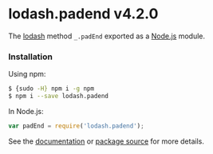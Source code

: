 # lodash.padend v4.2.0

The [lodash](https://lodash.com/) method `_.padEnd` exported as a [Node.js](https://nodejs.org/) module.

###  Installation

Using npm:
```bash
$ {sudo -H} npm i -g npm
$ npm i --save lodash.padend
```

In Node.js:
```js
var padEnd = require('lodash.padend');
```

See the [documentation](https://lodash.com/docs#padEnd) or [package source](https://github.com/lodash/lodash/blob/4.2.0-npm-packages/lodash.padend) for more details.
